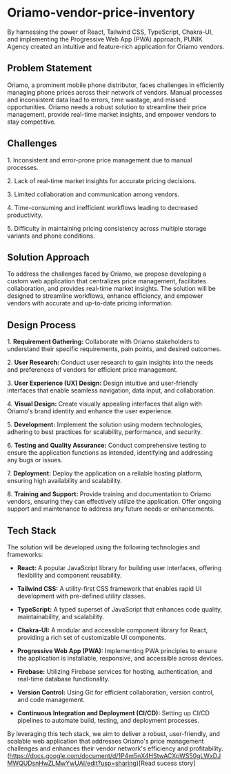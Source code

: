 # Oriamo-vendor-price-inventory
By harnessing the power of React, Tailwind CSS, TypeScript, Chakra-UI, and implementing the Progressive Web App (PWA) approach, PUNIK Agency created an intuitive and feature-rich application for Oriamo vendors. 


## Problem Statement

Oriamo, a prominent mobile phone distributor, faces challenges in efficiently managing phone prices across their network of vendors. Manual processes and inconsistent data lead to errors, time wastage, and missed opportunities. Oriamo needs a robust solution to streamline their price management, provide real-time market insights, and empower vendors to stay competitive.

## Challenges

1\. Inconsistent and error-prone price management due to manual processes.

2\. Lack of real-time market insights for accurate pricing decisions.

3\. Limited collaboration and communication among vendors.

4\. Time-consuming and inefficient workflows leading to decreased productivity.

5\. Difficulty in maintaining pricing consistency across multiple storage variants and phone conditions.

## Solution Approach

To address the challenges faced by Oriamo, we propose developing a custom web application that centralizes price management, facilitates collaboration, and provides real-time market insights. The solution will be designed to streamline workflows, enhance efficiency, and empower vendors with accurate and up-to-date pricing information.

## Design Process

1\. **Requirement Gathering:** Collaborate with Oriamo stakeholders to understand their specific requirements, pain points, and desired outcomes.

2\. **User Research:** Conduct user research to gain insights into the needs and preferences of vendors for efficient price management.

3\. **User Experience (UX) Design:** Design intuitive and user-friendly interfaces that enable seamless navigation, data input, and collaboration.

4\. **Visual Design:** Create visually appealing interfaces that align with Oriamo's brand identity and enhance the user experience.

5\. **Development:** Implement the solution using modern technologies, adhering to best practices for scalability, performance, and security.

6\. **Testing and Quality Assurance:** Conduct comprehensive testing to ensure the application functions as intended, identifying and addressing any bugs or issues.

7\. **Deployment:** Deploy the application on a reliable hosting platform, ensuring high availability and scalability.

8\. **Training and Support:** Provide training and documentation to Oriamo vendors, ensuring they can effectively utilize the application. Offer ongoing support and maintenance to address any future needs or enhancements.

## Tech Stack

The solution will be developed using the following technologies and frameworks:

- **React:** A popular JavaScript library for building user interfaces, offering flexibility and component reusability.

- **Tailwind CSS:** A utility-first CSS framework that enables rapid UI development with pre-defined utility classes.

- **TypeScript:** A typed superset of JavaScript that enhances code quality, maintainability, and scalability.

- **Chakra-UI:** A modular and accessible component library for React, providing a rich set of customizable UI components.

- **Progressive Web App (PWA):** Implementing PWA principles to ensure the application is installable, responsive, and accessible across devices.

- **Firebase:** Utilizing Firebase services for hosting, authentication, and real-time database functionality.

- **Version Control:** Using Git for efficient collaboration, version control, and code management.

- **Continuous Integration and Deployment (CI/CD):** Setting up CI/CD pipelines to automate build, testing, and deployment processes.

By leveraging this tech stack, we aim to deliver a robust, user-friendly, and scalable web application that addresses Oriamo's price management challenges and enhances their vendor network's efficiency and profitability.
(https://docs.google.com/document/d/1P4m5nX4HStwACXpWS50gLWxDJMWQUDsnHwZLMwYwUAI/edit?usp=sharing)[Read sucess story]

